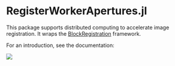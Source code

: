 # RegisterWorkerApertures.jl

This package supports distributed computing to accelerate image registration.
It wraps the [BlockRegistration](https://github.com/HolyLab/BlockRegistration.jl) framework.

For an introduction, see the documentation:

[![](https://img.shields.io/badge/docs-stable-blue.svg)](https://HolyLab.github.io/RegisterWorkerApertures.jl/stable)
